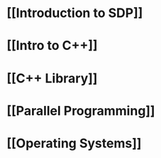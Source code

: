 
# [[Introduction to SDP]]

# [[Intro to C++]]

# [[C++ Library]]

# [[Parallel Programming]]








# [[Operating Systems]]

